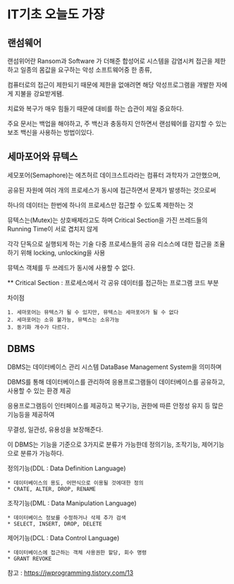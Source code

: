 # IT기초 오늘도 가쟝


## 랜섬웨어

랜섬위어란 Ransom과 Software 가 더해준 합성어로 시스템을 감염시켜 접근을 제한하고 일종의 몸값을 요구하는 악성 소프트웨어중 한 종류,

컴퓨터로의 접근이 제한되기 때문에 제한을 없애려면 해당 악성프로그램을 개발한 자에게 지불을 강요받게됌.

치료와 복구가 매우 힘들기 때문에 대비를 하는 습관이 제일 중요하다.

주요 문서는 백업을 해야하고, 주 백신과 충동하지 안하면서 랜섬웨어를 감지할 수 있는 보조 백신을 사용하는 방법이있다.

## 세마포어와 뮤텍스

세모포어(Semaphore)는 에츠허르 데이크스트라라는 컴퓨터 과학자가 고안했으며,

공유된 자원에 여러 개의 프로세스가 동시에 접근하면서 문제가 발생하는 것으로써

하나의 데이터는 한번에 하나의 프로세스만 접근할 수 있도록 제한하는 것

뮤텍스는(Mutex)는 상호배제라고도 하며 Critical Section을 가진 쓰레드들의 Running Time이 서로  겹치지 않게

각각 단독으로 실행되게 하는 기술 다중 프로세스들의 공유 리소스에 대한 접근을 조율하기 위해 locking, unlocking을 사용

뮤텍스 객체를 두 쓰레드가 동시에 사용할 수 없다.


** Critical Section : 프로세스에서 각 공유 데이터를 접근하는 프로그램 코드 부분

차이점

    1. 세마포어는 뮤텍스가 될 수 있지만, 뮤텍스는 세마포어가 될 수 없다
    2. 세마포어는 소유 불가능, 뮤텍스는 소유가능
    3. 동기화 개수가 다르다.
    


## DBMS

DBMS는 데이터베이스 관리 시스템 DataBase Management System을 의미하며

DBMS를 통해 데이터베이스를 관리하여 응용프로그램들이 데이터베이스를 공유하고, 사용할 수 있는 환경 제공

응용프로그램등이 인터페이스를 제공하고 복구기능, 권한에 따른 안정성 유지 등 많은 기능등을 제공하여 

무결성, 일관성, 유용성을 보장해준다.

이 DBMS는 기능을 기준으로 3가지로 분류가 가능한데 정의기능, 조작기능, 제어기능으로 분류가 가능하다.


정의기능(DDL : Data Definition Language)

    * 데이터베이스의 용도, 어떤식으로 이용될 것에대한 정의
    * CRATE, ALTER, DROP, RENAME

조작기능(DML : Data Manipulation Language)

    * 데이터베이스 정보를 수정하거나 삭제 추가 검색
    * SELECT, INSERT, DROP, DELETE

제어기능(DCL : Data Control Language)

    * 데이터베이스에 접근하는 객체 사용권한 할당, 회수 명령
    * GRANT REVOKE

참고 : https://jwprogramming.tistory.com/13
